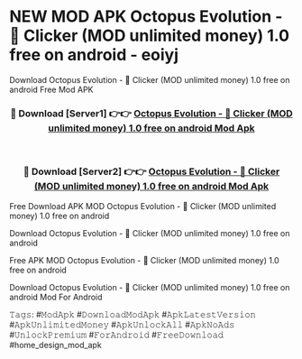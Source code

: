 # NEW MOD APK Octopus Evolution - &#128025; Clicker (MOD unlimited money) 1.0 free on android - eoiyj
Download Octopus Evolution - &#128025; Clicker (MOD unlimited money) 1.0 free on android Free Mod APK

<div align="center">
<h3>🔴 Download [Server1] 👉👉 <a href="https://apk-comot.site?title=Octopus_Evolution_-_&#128025;_Clicker_(MOD_unlimited_money)_1.0_free_on_android">Octopus Evolution - &#128025; Clicker (MOD unlimited money) 1.0 free on android Mod Apk</a></h3><br>

<h3>🔴 Download [Server2] 👉👉 <a href="https://apk-comot.site?title=Octopus_Evolution_-_&#128025;_Clicker_(MOD_unlimited_money)_1.0_free_on_android">Octopus Evolution - &#128025; Clicker (MOD unlimited money) 1.0 free on android Mod Apk</a></h3>
</div>


Free Download APK MOD Octopus Evolution - &#128025; Clicker (MOD unlimited money) 1.0 free on android

Download Octopus Evolution - &#128025; Clicker (MOD unlimited money) 1.0 free on android 

Free APK MOD Octopus Evolution - &#128025; Clicker (MOD unlimited money) 1.0 free on android 

Download Octopus Evolution - &#128025; Clicker (MOD unlimited money) 1.0 free on android Mod For Android

𝚃𝚊𝚐𝚜: #𝙼𝚘𝚍𝙰𝚙𝚔 #𝙳𝚘𝚠𝚗𝚕𝚘𝚊𝚍𝙼𝚘𝚍𝙰𝚙𝚔 #𝙰𝚙𝚔𝙻𝚊𝚝𝚎𝚜𝚝𝚅𝚎𝚛𝚜𝚒𝚘𝚗 #𝙰𝚙𝚔𝚄𝚗𝚕𝚒𝚖𝚒𝚝𝚎𝚍𝙼𝚘𝚗𝚎𝚢 #𝙰𝚙𝚔𝚄𝚗𝚕𝚘𝚌𝚔𝙰𝚕𝚕 #𝙰𝚙𝚔𝙽𝚘𝙰𝚍𝚜 #𝚄𝚗𝚕𝚘𝚌𝚔𝙿𝚛𝚎𝚖𝚒𝚞𝚖 #𝙵𝚘𝚛𝙰𝚗𝚍𝚛𝚘𝚒𝚍 #𝙵𝚛𝚎𝚎𝙳𝚘𝚠𝚗𝚕𝚘𝚊𝚍 #home_design_mod_apk